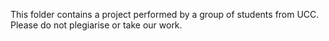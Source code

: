 This folder contains a project performed by a group of students from UCC. Please do not plegiarise or take our work.
